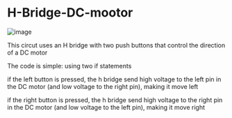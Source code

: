 # H-Bridge-DC-mootor

![image](https://github.com/user-attachments/assets/6e80205d-0d2f-429a-9ef8-0ec1fb0648a6)

This circut uses an H bridge with two push buttons that control the direction of a DC motor


The code is simple: using two if statements

if the left button is pressed, the h bridge send high voltage to the left pin in the DC motor (and low voltage to the right pin), making it move left

if the right button is pressed, the h bridge send high voltage to the right pin in the DC motor (and low voltage to the left pin), making it move right
